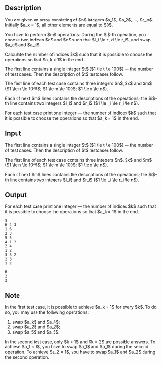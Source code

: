 ## Description

<div><p>You are given an array consisting of $n$ integers $a_1$, $a_2$, ..., $a_n$. Initially $a_x = 1$, all other elements are equal to $0$.</p><p>You have to perform $m$ operations. During the $i$-th operation, you choose two indices $c$ and $d$ such that $l_i \le c, d \le r_i$, and swap $a_c$ and $a_d$.</p><p>Calculate the number of indices $k$ such that it is possible to choose the operations so that $a_k = 1$ in the end.</p></div><div class="input-specification"><p>The first line contains a single integer $t$ ($1 \le t \le 100$)&nbsp;— the number of test cases. Then the description of $t$ testcases follow.</p><p>The first line of each test case contains three integers $n$, $x$ and $m$ ($1 \le n \le 10^9$; $1 \le m \le 100$; $1 \le x \le n$).</p><p>Each of next $m$ lines contains the descriptions of the operations; the $i$-th line contains two integers $l_i$ and $r_i$ ($1 \le l_i \le r_i \le n$).</p></div><div class="output-specification"><p>For each test case print one integer — the number of indices $k$ such that it is possible to choose the operations so that $a_k = 1$ in the end.</p></div>

## Input

<p>The first line contains a single integer $t$ ($1 \le t \le 100$)&nbsp;— the number of test cases. Then the description of $t$ testcases follow.</p><p>The first line of each test case contains three integers $n$, $x$ and $m$ ($1 \le n \le 10^9$; $1 \le m \le 100$; $1 \le x \le n$).</p><p>Each of next $m$ lines contains the descriptions of the operations; the $i$-th line contains two integers $l_i$ and $r_i$ ($1 \le l_i \le r_i \le n$).</p>

## Output

<p>For each test case print one integer — the number of indices $k$ such that it is possible to choose the operations so that $a_k = 1$ in the end.</p>





```input1
3
6 4 3
1 6
2 3
5 5
4 1 2
2 4
1 2
3 3 2
2 3
1 2
```




```output1
6
2
3
```



## Note

<p>In the first test case, it is possible to achieve $a_k = 1$ for every $k$. To do so, you may use the following operations:</p><ol> <li> swap $a_k$ and $a_4$; </li><li> swap $a_2$ and $a_2$; </li><li> swap $a_5$ and $a_5$. </li></ol><p>In the second test case, only $k = 1$ and $k = 2$ are possible answers. To achieve $a_1 = 1$, you have to swap $a_1$ and $a_1$ during the second operation. To achieve $a_2 = 1$, you have to swap $a_1$ and $a_2$ during the second operation.</p>
